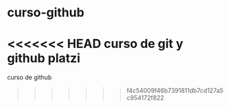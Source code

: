 # curso-github
<<<<<<< HEAD
curso de git y github platzi
=======
curso de github
>>>>>>> f4c54009f46b7391811db7cd127a5c954172f822
